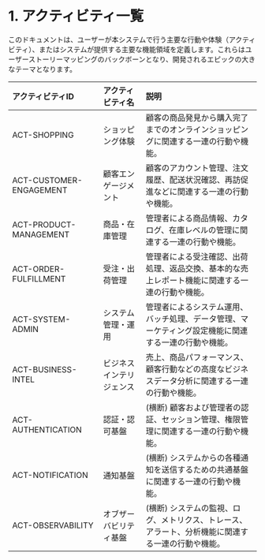# 1. アクティビティ一覧

このドキュメントは、ユーザーが本システムで行う主要な行動や体験（アクティビティ）、またはシステムが提供する主要な機能領域を定義します。これらはユーザーストーリーマッピングのバックボーンとなり、開発されるエピックの大きなテーマとなります。

| アクティビティID        | アクティビティ名         | 説明                                                                                                 |
| :---------------------- | :----------------------- | :--------------------------------------------------------------------------------------------------- |
| ACT-SHOPPING            | ショッピング体験         | 顧客の商品発見から購入完了までのオンラインショッピングに関連する一連の行動や機能。                   |
| ACT-CUSTOMER-ENGAGEMENT | 顧客エンゲージメント     | 顧客のアカウント管理、注文履歴、配送状況確認、再訪促進などに関連する一連の行動や機能。               |
| ACT-PRODUCT-MANAGEMENT  | 商品・在庫管理           | 管理者による商品情報、カタログ、在庫レベルの管理に関連する一連の行動や機能。                         |
| ACT-ORDER-FULFILLMENT   | 受注・出荷管理           | 管理者による受注確認、出荷処理、返品交換、基本的な売上レポート機能に関連する一連の行動や機能。       |
| ACT-SYSTEM-ADMIN        | システム管理・運用       | 管理者によるシステム運用、バッチ処理、データ管理、マーケティング設定機能に関連する一連の行動や機能。 |
| ACT-BUSINESS-INTEL      | ビジネスインテリジェンス | 売上、商品パフォーマンス、顧客行動などの高度なビジネスデータ分析に関連する一連の行動や機能。         |
| ACT-AUTHENTICATION      | 認証・認可基盤           | (横断) 顧客および管理者の認証、セッション管理、権限管理に関連する一連の行動や機能。                  |
| ACT-NOTIFICATION        | 通知基盤                 | (横断) システムからの各種通知を送信するための共通基盤に関連する一連の行動や機能。                    |
| ACT-OBSERVABILITY       | オブザーバビリティ基盤   | (横断) システムの監視、ログ、メトリクス、トレース、アラート、分析機能に関連する一連の行動や機能。    |
